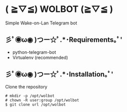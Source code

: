 # ( ≧▽≦) WOLBOT (≧▽≦ )

Simple Wake-on-Lan Telegram bot

## 彡ﾟ◉ω◉ )つー☆ﾟ.*･Requirements｡ﾟ'
- python-telegram-bot
- Virtualenv (recommended)

## 彡ﾟ◉ω◉ )つー☆ﾟ.*･Installation｡ﾟ'

Clone the repository
```
# mkdir -p /opt/wolbot
# chown -R user:group /opt/wolbot
$ git clone url /opt/wolbot
```




